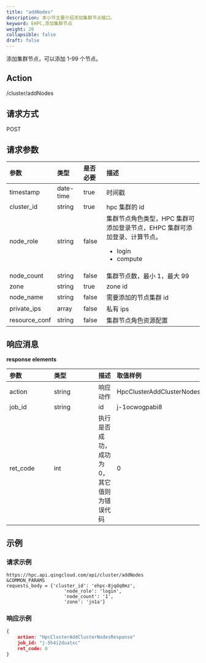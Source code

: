```yaml
---
title: "addNodes"
description: 本小节主要介绍添加集群节点接口。 
keyword: EHPC,添加集群节点
weight: 20
collapsible: false
draft: false
---
```


添加集群节点，可以添加 1-99 个节点。

## Action

/cluster/addNodes

## 请求方式

POST

## 请求参数

| 参数          | 类型      | 是否必要 | 描述                                                         |
| :------------ | :-------- | :------- | :----------------------------------------------------------- |
| timestamp     | date-time | true     | 时间戳                                                       |
| cluster_id    | string    | true     | hpc 集群的 id                                                |
| node_role     | string    | false    | 集群节点角色类型，HPC 集群可添加登录节点，EHPC 集群可添加登录、计算节点。<ul><li>login</li><li>compute</li></ul> |
| node_count    | string    | false    | 集群节点数，最小 1，最大 99                                  |
| zone          | string    | true     | zone id                                                      |
| node_name     | string    | false    | 需要添加的节点集群 id                                        |
| private_ips   | array     | false    | 私有 ips                                                     |
| resource_conf | string    | false    | 集群节点角色资源配置                                         |

## 响应消息

**response elements**

| <span style="display:inline-block;width:100px">参数</span> | <span style="display:inline-block;width:100px">类型</span> | 描述                                      | 取值样例                          |
| :--------------------------------------------------------- | :--------------------------------------------------------- | ----------------------------------------- | :-------------------------------- |
| action                                                     | string                                                     | 响应动作                                  | HpcClusterAddClusterNodesResponse |
| job_id                                                     | string                                                     | id                                        | j-1ocwogpabi8                     |
| ret_code                                                   | int                                                        | 执行是否成功，成功为0，其它值则为错误代码 | 0                                 |

## 示例

### 请求示例

```url
https://hpc.api.qingcloud.com/api/cluster/addNodes
&COMMON_PARAMS
requests_body = {'cluster_id': 'ehpc-8jqdq0mz',
                     'node_role': 'login',
                     'node_count': '1',
                     'zone': 'jn1a'}
```

### 响应示例

```json
{
	action: "HpcClusterAddClusterNodesResponse"
	job_id: "j-5h4i2duatxc"
	ret_code: 0
}
```
